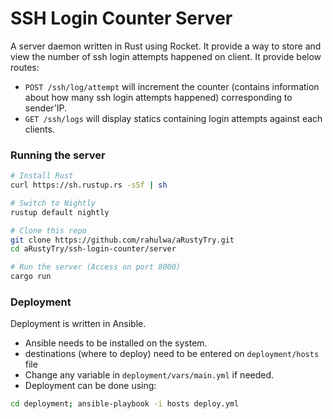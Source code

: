 # SSH Login Counter Server

A server daemon written in Rust using Rocket. It provide a way to store and view the number of ssh login attempts happened on client. It provide below routes:
- `POST /ssh/log/attempt` will increment the counter (contains information about how many ssh login attempts happened) corresponding to sender'IP.
- `GET /ssh/logs` will display statics containing login attempts against each clients.

### Running the server

```sh
# Install Rust
curl https://sh.rustup.rs -sSf | sh

# Switch to Nightly
rustup default nightly

# Clone this repo
git clone https://github.com/rahulwa/aRustyTry.git
cd aRustyTry/ssh-login-counter/server

# Run the server (Access on port 8000)
cargo run
```

### Deployment

Deployment is written in Ansible.

- Ansible needs to be installed on the system.
- destinations (where to deploy) need to be entered on `deployment/hosts` file
- Change any variable in `deployment/vars/main.yml` if needed.
- Deployment can be done using:

```sh
cd deployment; ansible-playbook -i hosts deploy.yml
````